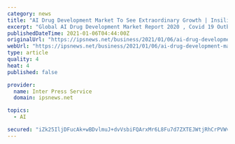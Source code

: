 ```yaml
---
category: news
title: "AI Drug Development Market To See Extraordinary Growth | Insilico Medicine, Cyclica, XtalPi Inc."
excerpt: "Global AI Drug Development Market Report 2020 , Covid 19 Outbreak Impact research report added by Report Ocean, predicts the industry’s performance for the upcoming years to help stakeholders in making the right decisions that can potentially garner strong returns."
publishedDateTime: 2021-01-06T04:44:00Z
originalUrl: "https://ipsnews.net/business/2021/01/06/ai-drug-development-market-to-see-extraordinary-growth-insilico-medicine-cyclica-xtalpi-inc/"
webUrl: "https://ipsnews.net/business/2021/01/06/ai-drug-development-market-to-see-extraordinary-growth-insilico-medicine-cyclica-xtalpi-inc/"
type: article
quality: 4
heat: 4
published: false

provider:
  name: Inter Press Service
  domain: ipsnews.net

topics:
  - AI

secured: "iZk25IljDFucAk+wBDvlmuJ+dvVsbiFQArxMr6L8Fu7d7ZXTEJWtjRhCrPVWvvYxC+Lm1yW8WwCKtD/FSg3wY4+irdOb7Du9EOCrOuZz2DVoyfoPkH+j+IqoXv4xIQrCVYhebVyflXYnwq/AO7gSe4nfkfSu36O0w6/Cbm9pTlC383ZN2VI4iTvaF233TLY+wt+Y7Yh20YVL6d8M11CHfQG8vlZYzedVljx+ZSblkQcIGrQdHd/Qv/ryggtSlIdB4aJPT5iHU3VKXMJ1LWTN6qgTcZdaVK3fuWIAKiJTOkZM1ddnK93C7Je126pPkHpwNYVuXf4DThUMsBWpMeKyqblTVY57szO+JuvwkHxXm68=;eGd+cVpCGEK1lTNjgWMiaw=="
---
```


